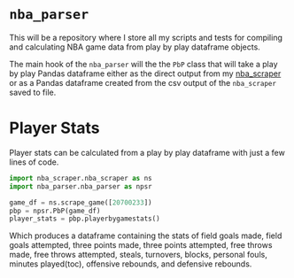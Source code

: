 # `nba_parser`

This will be a repository where I store all my scripts and tests for compiling and calculating
NBA game data from play by play dataframe objects.

The main hook of the `nba_parser` will the the `PbP` class that will take a play
by play Pandas dataframe either as the direct output from my [nba_scraper](https://github.com/mcbarlowe/nba_scraper)
or as a Pandas dataframe created from the csv output of the `nba_scraper` saved
to file.

# Player Stats

Player stats can be calculated from a play by play dataframe with just a few
lines of code.

```python
import nba_scraper.nba_scraper as ns
import nba_parser.nba_parser as npsr

game_df = ns.scrape_game([20700233])
pbp = npsr.PbP(game_df)
player_stats = pbp.playerbygamestats()
```

Which produces a dataframe containing the stats of field goals made, field goals attempted,
three points made, three points attempted, free throws made, free throws attempted,
steals, turnovers, blocks, personal fouls, minutes played(toc), offensive rebounds,
and defensive rebounds.
